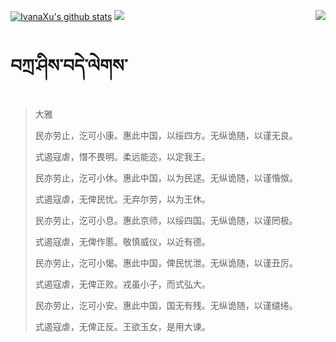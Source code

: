 [![IvanaXu's github stats](https://github-readme-stats.vercel.app/api?username=IvanaXu&show_icons=true&theme=vue-dark)](https://github.com/anuraghazra/github-readme-stats)
<img align="right" src="https://github-readme-stats.vercel.app/api/top-langs/?username=IvanaXu&langs_count=7&theme=graywhite" />
<img src="https://github-readme-stats.vercel.app/api/wakatime?username=IvanaXu&layout=compact&langs_count=6&theme=vue-dark&&custom_title=Programming Times(Jul 29 2021-)" />
# བཀྲ་ཤིས་བདེ་ལེགས་
> 大雅
> 
> 民亦劳止，汔可小康。惠此中国，以绥四方。无纵诡随，以谨无良。
> 
> 式遏寇虐，憯不畏明。柔远能迩，以定我王。
> 
> 民亦劳止，汔可小休。惠此中国，以为民逑。无纵诡随，以谨惛怓。
> 
> 式遏寇虐，无俾民忧。无弃尔劳，以为王休。
> 
> 民亦劳止，汔可小息。惠此京师，以绥四国。无纵诡随，以谨罔极。
> 
> 式遏寇虐，无俾作慝。敬慎威仪，以近有德。
> 
> 民亦劳止，汔可小愒。惠此中国，俾民忧泄。无纵诡随，以谨丑厉。
> 
> 式遏寇虐，无俾正败。戎虽小子，而式弘大。
> 
> 民亦劳止，汔可小安。惠此中国，国无有残。无纵诡随，以谨缱绻。
> 
> 式遏寇虐，无俾正反。王欲玉女，是用大谏。
>